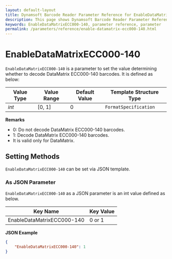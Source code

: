 ```yaml
---
layout: default-layout
title: Dynamsoft Barcode Reader Parameter Reference for EnableDataMatrixECC000-140
description: This page shows Dynamsoft Barcode Reader Parameter Reference for EnableDataMatrixECC000-140.
keywords: EnableDataMatrixECC000-140, parameter reference, parameter
permalink: /parameters/reference/enable-datamatrix-ecc000-140.html
---
```



# EnableDataMatrixECC000-140 

`EnableDataMatrixECC000-140` is a parameter to set the value determining whether to decode DataMatrix ECC000-140 barcodes. It is defined as below:

| Value Type | Value Range | Default Value | Template Structure Type |
| ---------- | ----------- | ------------- | ----------------------- |
| *int* | [0, 1] | 0  | `FormatSpecification` |

**Remarks**

- 0: Do not decode DataMatrix ECC000-140 barcodes.
- 1: Decode DataMatrix ECC000-140 barcodes.
- It is valid only for DataMatrix.

## Setting Methods

`EnableDataMatrixECC000-140` can be set via JSON template.

### As JSON Parameter

`EnableDataMatrixECC000-140` as a JSON parameter is an int value defined as below.

| Key Name | Key Value |
| -------- | --------- |
| EnableDataMatrixECC000-140 | 0 or 1 |

**JSON Example**

```json
{
    "EnableDataMatrixECC000-140": 1
}
```
